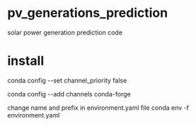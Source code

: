 # pv_generations_prediction
solar power generation prediction code

# install
conda config --set channel_priority false

conda config --add channels conda-forge

change name and prefix in environment.yaml file
conda env -f environment.yaml
